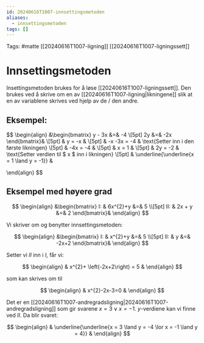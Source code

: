 ```yaml
---
id: 20240616T1007-innsettingsmetoden
aliases:
  - innsettingsmetoden
tags: []
---
```


Tags: #matte [[20240616T1007-ligning]] [[20240616T1007-ligningssett]]

# Innsettingsmetoden

Insettingsmetoden brukes for å løse [[20240616T1007-ligningssett]]. Den brukes ved å skrive om en av [[20240616T1007-ligning|likningene]] slik at en av variablene skrives ved hjelp av de / den andre.

## Eksempel:

$$
\begin{align}
	&\begin{bmatrix}
		y - 3x &=& -4  \\[5pt]
		2y &=& -2x
	\end{bmatrix}&  \\[5pt]
	& y = -x &  \\[5pt]
	& -x -3x = -4 & \text{Setter inn i den første likningen}  \\[5pt]
	& -4x = -4 &  \\[5pt]
	& x = 1 &  \\[5pt]
	& 2y = -2 & \text{Setter verdien til $ x $ inn i likningen}  \\[5pt]
	& \underline{\underline{x = 1 \land y = -1}} &

\end{align}
$$

## Eksempel med høyere grad

$$
\begin{align}
&\begin{bmatrix}
	I: & 6x^{2}+y &=& 5  \\[5pt]
	II: & 2x + y &=& 2
\end{bmatrix}&
\end{align}
$$

Vi skriver om og benytter innsettingsmetoden:

$$
\begin{align}
&\begin{bmatrix}
	I: & x^{2}+y &=& 5  \\[5pt]
	II: & y &=& -2x+2
\end{bmatrix}&
\end{align}
$$

Setter vi $II$ inn i $I$, får vi:

$$
\begin{align}
& x^{2}+ \left(-2x+2\right) = 5 &
\end{align}
$$

som kan skrives om til

$$
\begin{align}
& x^{2}-2x-3=0 &
\end{align}
$$

Det er en [[20240616T1007-andregradsligning|20240616T1007-andregradsligning]] som gir svarene $x=3\lor x=-1$. $y$-verdiene kan vi finne ved $II$. Da blir svaret:

$$
\begin{align}
& \underline{\underline{x = 3 \land y = -4 \lor x = -1 \land y = 4}} &
\end{align}
$$

